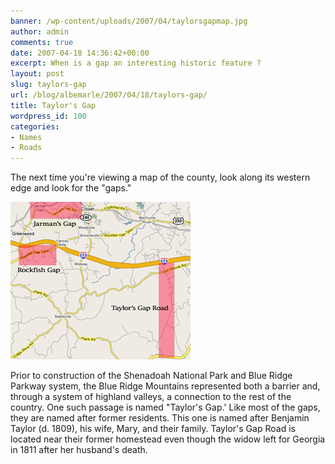 ```yaml
---
banner: /wp-content/uploads/2007/04/taylorsgapmap.jpg
author: admin
comments: true
date: 2007-04-18 14:36:42+00:00
excerpt: When is a gap an interesting historic feature ?
layout: post
slug: taylors-gap
url: /blog/albemarle/2007/04/18/taylors-gap/
title: Taylor's Gap
wordpress_id: 100
categories:
- Names
- Roads
---
```


The next time you're viewing a map of the county, look along its western edge and look for the "gaps." 

![Gaps in Western Albemarle](/wp-content/uploads/2007/04/taylorsgapmap.jpg)

Prior to construction of the Shenadoah National Park and Blue Ridge Parkway system, the Blue Ridge Mountains represented both a barrier and, through a system of highland valleys, a connection to the rest of the country. One such passage is named "Taylor's Gap.' Like most of the gaps, they are named after former residents. This one is named after Benjamin Taylor (d. 1809), his wife, Mary, and their family. Taylor's Gap Road is located near their former homestead even though the widow left for Georgia in 1811 after her husband's death.



